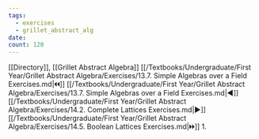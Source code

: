```yaml
---
tags:
  - exercises
  - grillet_abstract_alg
date:
count: 120
---
```

[[Directory]], [[Grillet Abstract Algebra]]
[[/Textbooks/Undergraduate/First Year/Grillet Abstract Algebra/Exercises/13.7. Simple Algebras over a Field Exercises.md|🞀🞀]] [[/Textbooks/Undergraduate/First Year/Grillet Abstract Algebra/Exercises/13.7. Simple Algebras over a Field Exercises.md|◀]] [[/Textbooks/Undergraduate/First Year/Grillet Abstract Algebra/Exercises/14.2. Complete Lattices Exercises.md|▶]] [[/Textbooks/Undergraduate/First Year/Grillet Abstract Algebra/Exercises/14.5. Boolean Lattices Exercises.md|🞂🞂]]
1. 
